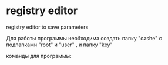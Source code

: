 # registry editor
registry editor to save parameters
<p>Для работы программы необходима создать папку "cashe" с подпапками "root" и "user" , и папку "key"</p>
<p>команды для программы:</p>
<p></p>
